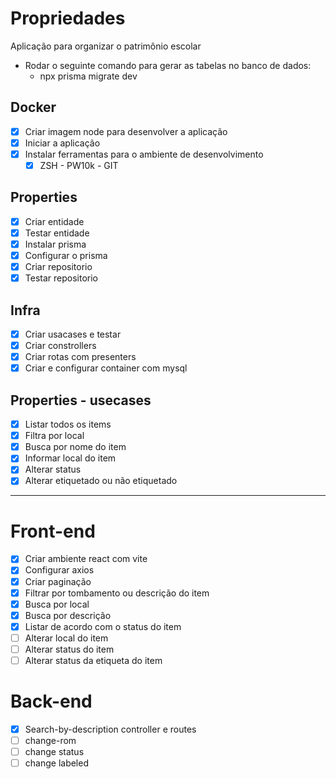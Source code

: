 # Propriedades

Aplicação para organizar o patrimônio escolar 
 - Rodar o seguinte comando para gerar as tabelas no banco de dados: 
   - npx prisma migrate dev

## Docker
 - [X] Criar imagem node para desenvolver a aplicação
 - [X] Iniciar a aplicação
 - [X] Instalar ferramentas para o ambiente de desenvolvimento
   - [X] ZSH - PW10k - GIT

## Properties
 - [X] Criar entidade
 - [X] Testar entidade
 - [X] Instalar prisma
 - [X] Configurar o prisma
 - [X] Criar repositorio
 - [X] Testar repositorio

## Infra
 - [X] Criar usacases e testar
 - [X] Criar constrollers
 - [X] Criar rotas com presenters
 - [X] Criar e configurar container com mysql

## Properties - usecases
 - [X] Listar todos os items
 - [X] Filtra por local
 - [X] Busca por nome do item
 - [X] Informar local do item
 - [X] Alterar status
 - [X] Alterar etiquetado ou não etiquetado

---
# Front-end

 - [X] Criar ambiente react com vite
 - [X] Configurar axios
 - [X] Criar paginação
 - [X] Filtrar por tombamento ou descrição do item
 - [X] Busca por local
 - [X] Busca por descrição
 - [X] Listar de acordo com o status do item
 - [ ] Alterar local do item
 - [ ] Alterar status do item
 - [ ] Alterar status da etiqueta do item

# Back-end
 - [X] Search-by-description controller e routes
 - [ ] change-rom
 - [ ] change status
 - [ ] change labeled